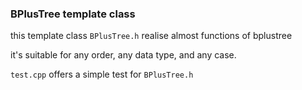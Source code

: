 ### BPlusTree template class

this template class `BPlusTree.h` realise almost functions of bplustree

it's suitable for any order, any data type, and any case.

`test.cpp` offers a simple test for `BPlusTree.h`

